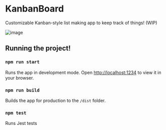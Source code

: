 # KanbanBoard
Customizable Kanban-style list making app to keep track of things! (WIP)

![image](https://user-images.githubusercontent.com/25326831/188414311-2cef043d-39c3-41f3-ba2d-30d461499b06.png)

## Running the project!

### `npm run start`

Runs the app in development mode. Open [http://localhost:1234](http://localhost:1234) to view it in your browser.

### `npm run build`

Builds the app for production to the `/dist` folder.

### `npm test`

Runs Jest tests
